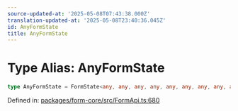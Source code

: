 ```yaml
---
source-updated-at: '2025-05-08T07:43:38.000Z'
translation-updated-at: '2025-05-08T23:40:36.045Z'
id: AnyFormState
title: AnyFormState
---
```


<!-- DO NOT EDIT: this page is autogenerated from the type comments -->

# Type Alias: AnyFormState

```ts
type AnyFormState = FormState<any, any, any, any, any, any, any, any, any>;
```

Defined in: [packages/form-core/src/FormApi.ts:680](https://github.com/TanStack/form/blob/main/packages/form-core/src/FormApi.ts#L680)
